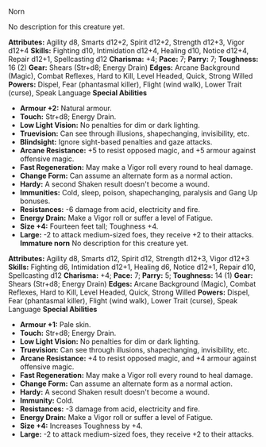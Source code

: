 Norn

No description for this creature yet.

**Attributes:** Agility d8, Smarts d12+2, Spirit d12+2, Strength d12+3,
Vigor d12+4
**Skills:** Fighting d10, Intimidation d12+4, Healing d10, Notice d12+4,
Repair d12+1, Spellcasting d12
**Charisma:** +4; **Pace:** 7; **Parry:** 7; **Toughness:** 16 (2)
**Gear:** Shears (Str+d8; Energy Drain)
**Edges:** Arcane Background (Magic), Combat Reflexes, Hard to Kill,
Level Headed, Quick, Strong Willed
**Powers:** Dispel, Fear (phantasmal killer), Flight (wind walk), Lower
Trait (curse), Speak Language
**Special Abilities**
- **Armour +2:** Natural armour.
- **Touch:** Str+d8; Energy Drain.
- **Low Light Vision:** No penalties for dim or dark lighting.
- **Truevision:** Can see through illusions, shapechanging,
invisibility, etc.
- **Blindsight:** Ignore sight-based penalties and gaze attacks.
- **Arcane Resistance:** +5 to resist opposed magic, and +5 armour
against offensive magic.
- **Fast Regeneration:** May make a Vigor roll every round to heal
damage.
- **Change Form:** Can assume an alternate form as a normal action.
- **Hardy:** A second Shaken result doesn't become a wound.
- **Immunities:** Cold, sleep, poison, shapechanging, paralysis and Gang
Up bonuses.
- **Resistances:** -6 damage from acid, electricity and fire.
- **Energy Drain:** Make a Vigor roll or suffer a level of Fatigue.
- **Size +4:** Fourteen feet tall; Toughness +4.
- **Large:** -2 to attack medium-sized foes, they receive +2 to their
attacks.
**Immature norn**
No description for this creature yet.

**Attributes:** Agility d8, Smarts d12, Spirit d12, Strength d12+3,
Vigor d12+3
**Skills:** Fighting d6, Intimidation d12+1, Healing d6, Notice d12+1,
Repair d10, Spellcasting d12
**Charisma:** +4; **Pace:** 7; **Parry:** 5; **Toughness:** 14 (1)
**Gear:** Shears (Str+d8; Energy Drain)
**Edges:** Arcane Background (Magic), Combat Reflexes, Hard to Kill,
Level Headed, Quick, Strong Willed
**Powers:** Dispel, Fear (phantasmal killer), Flight (wind walk), Lower
Trait (curse), Speak Language
**Special Abilities**
- **Armour +1:** Pale skin.
- **Touch:** Str+d8; Energy Drain.
- **Low Light Vision:** No penalties for dim or dark lighting.
- **Truevision:** Can see through illusions, shapechanging,
invisibility, etc.
- **Arcane Resistance:** +4 to resist opposed magic, and +4 armour
against offensive magic.
- **Fast Regeneration:** May make a Vigor roll every round to heal
damage.
- **Change Form:** Can assume an alternate form as a normal action.
- **Hardy:** A second Shaken result doesn't become a wound.
- **Immunity:** Cold.
- **Resistances:** -3 damage from acid, electricity and fire.
- **Energy Drain:** Make a Vigor roll or suffer a level of Fatigue.
- **Size +4:** Increases Toughness by +4.
- **Large:** -2 to attack medium-sized foes, they receive +2 to their
attacks.

